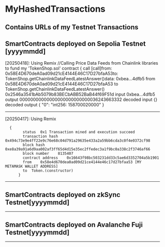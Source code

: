 # MyHashedTransactions
Contains URLs of my Testnet Transactions
--------------------------------------------------------
SmartContracts deployed on Sepolia Testnet [yyyymmdd]
--------------------------------------------------------
[20250418]: Using Remix //Calling Price Data Feeds from Chainlink libraries to fund my 'TokenShop.sol' contract
{
call
[call]from: 0x58E4D670deA0ad09d21cE4144E46C17D27bfaA53to: TokenShop.getChainlinkDataFeedLatestAnswer()data: 0xbea...4dfb5
from	0x58E4D670deA0ad09d21cE4144E46C17D27bfaA53
to	TokenShop.getChainlinkDataFeedLatestAnswer() 0x2546a3541bAb5079b83BECbABB52BaB44f69F51d
input	0xbea...4dfb5
output	00000000000000000000000000036243663332
decoded input	{}
decoded output	{
	"0": "int256: 158700020000"
}

--------------------------------------------------------
[20250417]: Using Remix 

	  {
            status	0x1 Transaction mined and execution succeed
            transaction hash	0x494c73e9e4ff22e9c76e68c04d791a29635e433a2a59bb6cda3c0f4e0372cf98
            block hash	0xe8a39a91a6d9aa002af3ff65d4d15e35ec2ffedec3a1f9bc0a338c2f3746af66
            block number	8135407
            contract address	0x16643f98bc503231dd33c5ae6d3352704a5b1901
            from	0x58e4d670dea0ad09d21ce4144e46c17d27bfaa53 [MY METAMASK WALLET ADDRESS]
            to	Token.(constructor)
          }
--------------------------------------------------------
SmartContracts deployed on zkSync Testnet[yyyymmdd]
--------------------------------------------------------

--------------------------------------------------------
SmartContracts deployed on Avalanche Fuji Testnet[yyyymmdd]
--------------------------------------------------------


--------------------------------------------------------

